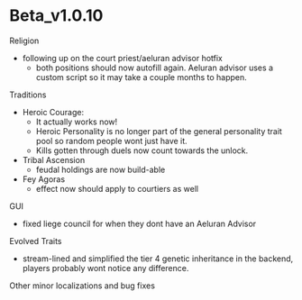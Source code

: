 # Beta_v1.0.10

Religion
- following up on the court priest/aeluran advisor hotfix
  - both positions should now autofill again. Aeluran advisor uses a custom script so it may take a couple months to happen.

Traditions
- Heroic Courage:
  - It actually works now!
  - Heroic Personality is no longer part of the general personality trait pool so random people wont just have it.
  - Kills gotten through duels now count towards the unlock.
- Tribal Ascension
  - feudal holdings are now build-able
- Fey Agoras
  - effect now should apply to courtiers as well

GUI
- fixed liege council for when they dont have an Aeluran Advisor

Evolved Traits
- stream-lined and simplified the tier 4 genetic inheritance in the backend, players probably wont notice any difference.

Other minor localizations and bug fixes